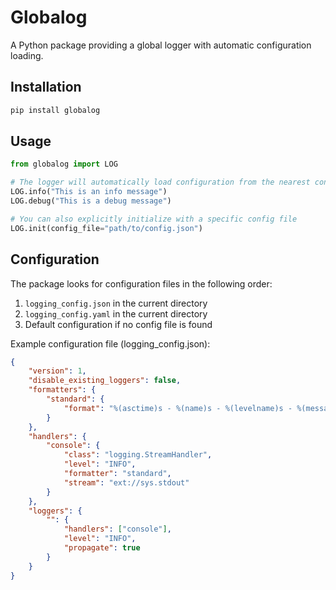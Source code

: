 # Globalog

A Python package providing a global logger with automatic configuration loading.

## Installation

```bash
pip install globalog
```

## Usage

```python
from globalog import LOG

# The logger will automatically load configuration from the nearest config file
LOG.info("This is an info message")
LOG.debug("This is a debug message")

# You can also explicitly initialize with a specific config file
LOG.init(config_file="path/to/config.json")
```

## Configuration

The package looks for configuration files in the following order:
1. `logging_config.json` in the current directory
2. `logging_config.yaml` in the current directory
3. Default configuration if no config file is found

Example configuration file (logging_config.json):
```json
{
    "version": 1,
    "disable_existing_loggers": false,
    "formatters": {
        "standard": {
            "format": "%(asctime)s - %(name)s - %(levelname)s - %(message)s"
        }
    },
    "handlers": {
        "console": {
            "class": "logging.StreamHandler",
            "level": "INFO",
            "formatter": "standard",
            "stream": "ext://sys.stdout"
        }
    },
    "loggers": {
        "": {
            "handlers": ["console"],
            "level": "INFO",
            "propagate": true
        }
    }
}
```

